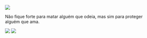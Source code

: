 <img src="https://encrypted-tbn0.gstatic.com/images?q=tbn:ANd9GcRCBIDMLbmKNko1_pBbyW7HNrfcXDuifasXjQ&usqp=CAU">

Não fique forte para matar alguém que odeia, mas sim para proteger alguém que ama.

[<img src="https://img.shields.io/badge/instagram-%23E4405F.svg?&style=for-the-badge&logo=instagram&logoColor=white">](https://www.instagram.com/USERNAME/) [<img src = "https://img.shields.io/badge/facebook-%231877F2.svg?&style=for-the-badge&logo=facebook&logoColor=white">](https://www.facebook.com/USERNAME)
